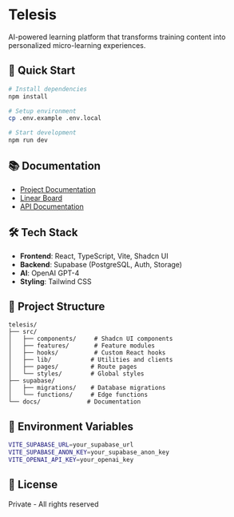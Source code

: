 # Telesis

AI-powered learning platform that transforms training content into personalized micro-learning experiences.

## 🚀 Quick Start

```bash
# Install dependencies
npm install

# Setup environment
cp .env.example .env.local

# Start development
npm run dev
```

## 📚 Documentation

- [Project Documentation](./docs/README.md)
- [Linear Board](https://linear.app/telesis)
- [API Documentation](./docs/api.md)

## 🛠 Tech Stack

- **Frontend**: React, TypeScript, Vite, Shadcn UI
- **Backend**: Supabase (PostgreSQL, Auth, Storage)
- **AI**: OpenAI GPT-4
- **Styling**: Tailwind CSS

## 📁 Project Structure

```
telesis/
├── src/
│   ├── components/     # Shadcn UI components
│   ├── features/       # Feature modules
│   ├── hooks/          # Custom React hooks
│   ├── lib/           # Utilities and clients
│   ├── pages/         # Route pages
│   └── styles/        # Global styles
├── supabase/
│   ├── migrations/    # Database migrations
│   └── functions/     # Edge functions
└── docs/             # Documentation
```

## 🔑 Environment Variables

```bash
VITE_SUPABASE_URL=your_supabase_url
VITE_SUPABASE_ANON_KEY=your_supabase_anon_key
VITE_OPENAI_API_KEY=your_openai_key
```

## 📝 License

Private - All rights reserved
